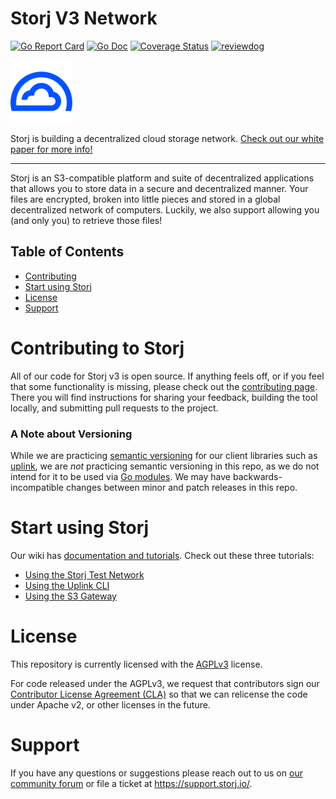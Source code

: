 # Storj V3 Network

[![Go Report Card](https://goreportcard.com/badge/storj.io/storj)](https://goreportcard.com/report/storj.io/storj)
[![Go Doc](https://img.shields.io/badge/godoc-reference-blue.svg?style=flat-square)](https://pkg.go.dev/storj.io/storj)
[![Coverage Status](https://img.shields.io/badge/coverage-master-green.svg)](https://build.dev.storj.io/job/storj/job/main/cobertura)
[![reviewdog](https://github.com/storj-antonio/storj/actions/workflows/main.yml/badge.svg)](https://github.com/storj-antonio/storj/actions/workflows/main.yml)

<img src="https://github.com/storj/storj/raw/main/resources/logo.png" width="100">

Storj is building a decentralized cloud storage network.
[Check out our white paper for more info!](https://storj.io/storj.pdf)

----

Storj is an S3-compatible platform and suite of decentralized applications that
allows you to store data in a secure and decentralized manner. Your files are
encrypted, broken into little pieces and stored in a global decentralized
network of computers. Luckily, we also support allowing you (and only you) to
retrieve those files!

## Table of Contents

- [Contributing](#contributing-to-storj)
- [Start using Storj](#start-using-storj)
- [License](#license)
- [Support](#support)

# Contributing to Storj

All of our code for Storj v3 is open source. If anything feels off, or if you feel that 
some functionality is missing, please check out the [contributing page](https://github.com/storj/storj/blob/main/CONTRIBUTING.md). 
There you will find instructions for sharing your feedback, building the tool locally, 
and submitting pull requests to the project.

### A Note about Versioning

While we are practicing [semantic versioning](https://semver.org/) for our client
libraries such as [uplink](https://github.com/storj/uplink), we are *not* practicing
semantic versioning in this repo, as we do not intend for it to be used via
[Go modules](https://blog.golang.org/using-go-modules). We may have
backwards-incompatible changes between minor and patch releases in this repo.

# Start using Storj

Our wiki has [documentation and tutorials](https://github.com/storj/storj/wiki).
Check out these three tutorials:

 * [Using the Storj Test Network](https://github.com/storj/storj/wiki/Test-network)
 * [Using the Uplink CLI](https://github.com/storj/storj/wiki/Uplink-CLI)
 * [Using the S3 Gateway](https://github.com/storj/storj/wiki/S3-Gateway)

# License

This repository is currently licensed with the [AGPLv3](https://www.gnu.org/licenses/agpl-3.0.en.html) license.

For code released under the AGPLv3, we request that contributors sign our
[Contributor License Agreement (CLA)](https://docs.google.com/forms/d/e/1FAIpQLSdVzD5W8rx-J_jLaPuG31nbOzS8yhNIIu4yHvzonji6NeZ4ig/viewform) so that we can relicense the
code under Apache v2, or other licenses in the future.

# Support

If you have any questions or suggestions please reach out to us on
[our community forum](https://forum.storj.io/) or file a ticket at
https://support.storj.io/.
